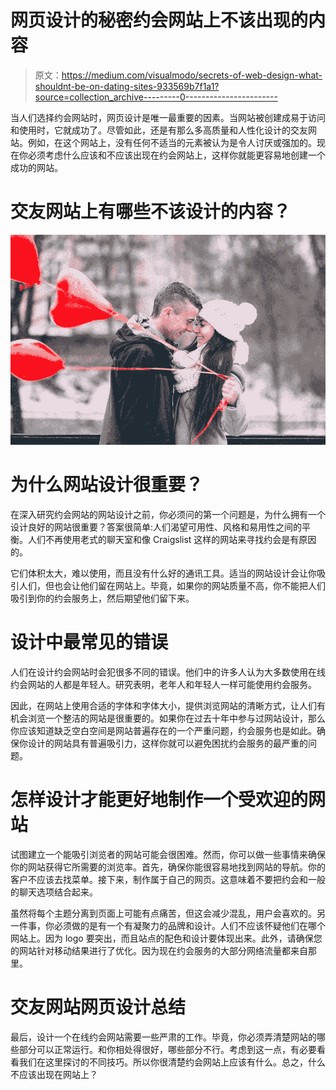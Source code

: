 # 网页设计的秘密约会网站上不该出现的内容

> 原文：<https://medium.com/visualmodo/secrets-of-web-design-what-shouldnt-be-on-dating-sites-933569b7f1a1?source=collection_archive---------0----------------------->

当人们选择约会网站时，网页设计是唯一最重要的因素。当网站被创建成易于访问和使用时，它就成功了。尽管如此，还是有那么多高质量和人性化设计的交友网站。例如，在这个网站上，没有任何不适当的元素被认为是令人讨厌或强加的。现在你必须考虑什么应该和不应该出现在约会网站上，这样你就能更容易地创建一个成功的网站。

# 交友网站上有哪些不该设计的内容？

![](img/67ac77fb5019a37be427aa5730624b04.png)

# 为什么网站设计很重要？

在深入研究约会网站的网站设计之前，你必须问的第一个问题是，为什么拥有一个设计良好的网站很重要？答案很简单:人们渴望可用性、风格和易用性之间的平衡。人们不再使用老式的聊天室和像 Craigslist 这样的网站来寻找约会是有原因的。

它们体积太大，难以使用，而且没有什么好的通讯工具。适当的网站设计会让你吸引人们，但也会让他们留在网站上。毕竟，如果你的网站质量不高，你不能把人们吸引到你的约会服务上，然后期望他们留下来。

# 设计中最常见的错误

人们在设计约会网站时会犯很多不同的错误。他们中的许多人认为大多数使用在线约会网站的人都是年轻人。研究表明，老年人和年轻人一样可能使用约会服务。

因此，在网站上使用合适的字体和字体大小，提供浏览网站的清晰方式，让人们有机会浏览一个整洁的网站是很重要的。如果你在过去十年中参与过网站设计，那么你应该知道缺乏空白空间是网站普遍存在的一个严重问题，约会服务也是如此。确保你设计的网站具有普遍吸引力，这样你就可以避免困扰约会服务的最严重的问题。

# 怎样设计才能更好地制作一个受欢迎的网站

试图建立一个能吸引浏览者的网站可能会很困难。然而，你可以做一些事情来确保你的网站获得它所需要的浏览率。首先，确保你能很容易地找到网站的导航。你的客户不应该去找菜单。接下来，制作属于自己的网页。这意味着不要把约会和一般的聊天选项结合起来。

虽然将每个主题分离到页面上可能有点痛苦，但这会减少混乱，用户会喜欢的。另一件事，你必须做的是有一个有凝聚力的品牌和设计。人们不应该怀疑他们在哪个网站上。因为 logo 要突出，而且站点的配色和设计要体现出来。此外，请确保您的网站针对移动结果进行了优化。因为现在约会服务的大部分网络流量都来自那里。

# 交友网站网页设计总结

最后，设计一个在线约会网站需要一些严肃的工作。毕竟，你必须弄清楚网站的哪些部分可以正常运行。和你相处得很好，哪些部分不行。考虑到这一点，有必要看看我们在这里探讨的不同技巧。所以你很清楚约会网站上应该有什么。总之，什么不应该出现在网站上？